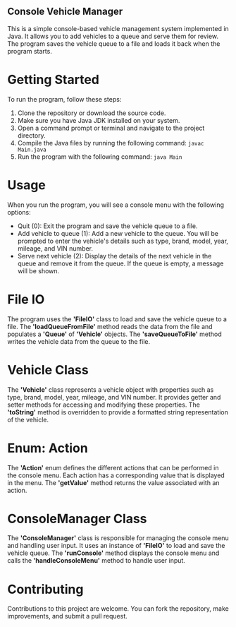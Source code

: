 ## Console Vehicle Manager

This is a simple console-based vehicle management system implemented in Java. It allows you to add vehicles to a queue and serve them for review. The program saves the vehicle queue to a file and loads it back when the program starts.

# Getting Started

To run the program, follow these steps:

1. Clone the repository or download the source code.
2. Make sure you have Java JDK installed on your system.
3. Open a command prompt or terminal and navigate to the project directory.
4. Compile the Java files by running the following command:
```javac Main.java```
5. Run the program with the following command:
```java Main```

# Usage

When you run the program, you will see a console menu with the following options:

* Quit (0): Exit the program and save the vehicle queue to a file.
* Add vehicle to queue (1): Add a new vehicle to the queue. You will be prompted to enter the vehicle's details such as type, brand, model, year, mileage, and VIN number.
* Serve next vehicle (2): Display the details of the next vehicle in the queue and remove it from the queue. If the queue is empty, a message will be shown.

# File IO
The program uses the **'FileIO'** class to load and save the vehicle queue to a file. The **'loadQueueFromFile'** method reads the data from the file and populates a **'Queue'** of **'Vehicle'** objects. The **'saveQueueToFile'** method writes the vehicle data from the queue to the file.

# Vehicle Class
The **'Vehicle'** class represents a vehicle object with properties such as type, brand, model, year, mileage, and VIN number. It provides getter and setter methods for accessing and modifying these properties. The **'toString'** method is overridden to provide a formatted string representation of the vehicle.

# Enum: Action
The **'Action'** enum defines the different actions that can be performed in the console menu. Each action has a corresponding value that is displayed in the menu. The **'getValue'** method returns the value associated with an action.

# ConsoleManager Class
The **'ConsoleManager'** class is responsible for managing the console menu and handling user input. It uses an instance of **'FileIO'** to load and save the vehicle queue. The **'runConsole'** method displays the console menu and calls the **'handleConsoleMenu'** method to handle user input.

# Contributing
Contributions to this project are welcome. You can fork the repository, make improvements, and submit a pull request.

